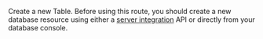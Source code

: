 Create a new Table. Before using this route, you should create a new database resource using either a [server integration](https://appwrite.io/docs/server/databases#databasesCreateTable) API or directly from your database console.